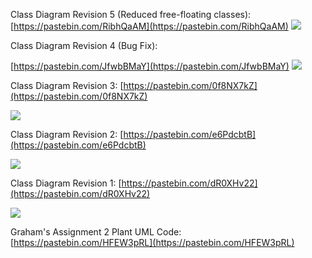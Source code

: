 Class Diagram Revision 5 (Reduced free-floating classes):
[https://pastebin.com/RibhQaAM](https://pastebin.com/RibhQaAM)
![](https://i.imgur.com/cqsQ1cE.png)

Class Diagram Revision 4 (Bug Fix):

[https://pastebin.com/JfwbBMaY](https://pastebin.com/JfwbBMaY)
![](https://i.imgur.com/axq5362.png)

Class Diagram Revision 3:
[https://pastebin.com/0f8NX7kZ](https://pastebin.com/0f8NX7kZ)

![](https://github.com/jafoulds/CSC_360/blob/master/struct_diagram_v3.png)

Class Diagram Revision 2:
[https://pastebin.com/e6PdcbtB](https://pastebin.com/e6PdcbtB)

![](https://i.imgur.com/XDABzsu.png)

Class Diagram Revision 1:
[https://pastebin.com/dR0XHv22](https://pastebin.com/dR0XHv22)

![](https://i.imgur.com/1RIhrVf.png)

Graham's Assignment 2 Plant UML Code:
[https://pastebin.com/HFEW3pRL](https://pastebin.com/HFEW3pRL)